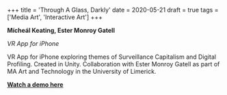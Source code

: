 +++
title = 'Through A Glass, Darkly'
date = 2020-05-21
draft = true
tags = ['Media Art', 'Interactive Art']
+++





**Mícheál Keating, Ester Monroy Gatell**

*VR App for iPhone*

VR App for iPhone exploring themes of Surveillance Capitalism and Digital Profiling. Created in Unity. Collaboration with Ester Monroy Gatell as part of MA Art and Technology in the University of Limerick.

[**Watch a demo here**](https://youtu.be/zR02NAhGQy0)